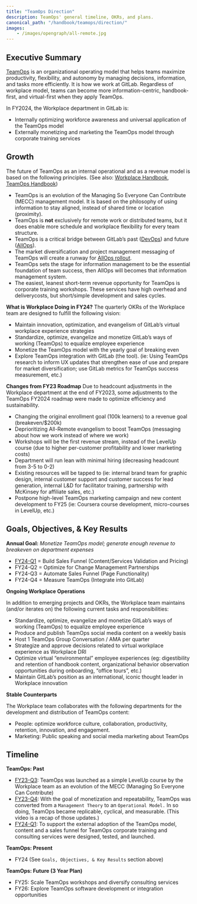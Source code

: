```yaml
---
title: "TeamOps Direction"
description: TeamOps' general timeline, OKRs, and plans.
canonical_path: "/handbook/teamops/direction/"
images:
    - /images/opengraph/all-remote.jpg
---
```


## Executive Summary

[TeamOps](https://about.gitlab.com/teamops/) is an organizational operating model that helps teams maximize productivity, flexibility, and autonomy by managing decisions, information, and tasks more efficiently. It is how we work at GitLab. Regardless of workplace model, teams can become more information-centric, handbook-first, and virtual-first when they apply TeamOps.

In FY2024, the Workplace department in GitLab is:

- Internally optimizing workforce awareness and universal application of the TeamOps model
- Externally monetizing and marketing the TeamOps model through corporate training services

## Growth

The future of TeamOps as an internal operational and as a revenue model is based on the following principles. (See also: [Workplace Handbook](https://about.gitlab.com/ceo/chief-of-staff-team/workplace/), [TeamOps Handbook](/handbook/teamops/))

- TeamOps is an evolution of the Managing So Everyone Can Contribute (MECC) management model. It is based on the philosophy of using information to stay aligned, instead of shared time or location (proximity).
- TeamOps is **not** exclusively for remote work or distributed teams, but it does enable more schedule and workplace flexibility for every team structure.
- TeamOps is a critical bridge between GitLab’s past ([DevOps](https://about.gitlab.com/topics/devops/)) and future ([AllOps](https://about.gitlab.com/company/vision/#vision)).
- The market diversification and project management messaging of TeamOps will create a runway for [AllOps rollout](https://about.gitlab.com/company/cadence/#example-of-cadence-flow).
- TeamOps sets the stage for information management to be the essential foundation of team success, then AllOps will becomes that information management system.
- The easiest, leanest short-term revenue opportunity for TeamOps is corporate training workshops. These services have high overhead and deliverycosts, but short/simple development and sales cycles.

**What is Workplace Doing in FY24?**
The quarterly OKRs of the Workplace team are designed to fulfill the following vision:

- Maintain innovation, optimization, and evangelism of GitLab’s virtual workplace experience strategies
- Standardize, optimize, evangelize and monetize GitLab’s ways of working (TeamOps) to equalize employee experience
- Monetize the TeamOps model with the yearly goal of breaking even
- Explore TeamOps integration with GitLab (the tool). (ie: Using TeamOps research to inform UX updates that strengthen ease of use and prepare for market diversification; use GitLab metrics for TeamOps success measurement, etc.)

**Changes from FY23 Roadmap**
Due to headcount adjustments in the Workplace department at the end of FY2023, some adjustments to the TeamOps FY2024 roadmap were made to optimize efficiency and sustainability.

- Changing the original enrollment goal (100k learners) to a revenue goal (breakeven/$200k)
- Deprioritizing All-Remote evangelism to boost TeamOps (messaging about how we work instead of where we work)
- Workshops will be the first revenue stream, instead of the LevelUp course (due to higher per-customer profitability and lower marketing costs)
- Department will run lean with minimal hiring (decreasing headcount from 3-5 to 0-2)
- Existing resources will be tapped to (ie: internal brand team for graphic design, internal customer support and customer success for lead generation, internal L&D for facilitator training, partnership with McKinsey for affiliate sales, etc.)
- Postpone high-level TeamOps marketing campaign and new content development to FY25 (ie: Coursera course development, micro-courses in LevelUp, etc.)

## Goals, Objectives, & Key Results

**Annual Goal:** *Monetize TeamOps model; generate enough revenue to breakeven on department expenses*

- [FY24-Q1](https://gitlab.com/groups/gitlab-com/ceo-chief-of-staff-team/workplace/-/epics/2) = Build Sales Funnel (Content/Services Validation and Pricing)
- FY24-Q2 = Optimize for Change Management Partnerships
- FY24-Q3 = Automate Sales Funnel (Page Functionality)
- FY24-Q4 = Measure TeamOps (Integrate into GitLab)

**Ongoing Workplace Operations**

In addition to emerging projects and OKRs, the Workplace team maintains (and/or iterates on) the following current tasks and responsibilities:

- Standardize, optimize, evangelize and monetize GitLab’s ways of working (TeamOps) to equalize employee experience
- Produce and publish TeamOps social media content on a weekly basis
- Host 1 TeamOps Group Conversation / AMA per quarter
- Strategize and approve decisions related to virtual workplace experience as Workplace DRI
- Optimize virtual “environmental” employee experiences (eg: digestibility and retention of handbook content, organizational behavior observation opportunities during onboarding, “office tours”, etc.)
- Maintain GitLab’s position as an international, iconic thought leader in Workplace innovation

**Stable Counterparts**

The Workplace team collaborates with the following departments for the development and distribution of TeamOps content:

- People: optimize workforce culture, collaboration, productivity, retention, innovation, and engagement.
- Marketing: Public speaking and social media marketing about TeamOps

## Timeline

**TeamOps: Past**

- [FY23-Q3](https://gitlab.com/groups/gitlab-com/-/epics/1841): TeamOps was launched as a simple LevelUp course by the Workplace team as an evolution of the MECC (Managing So Everyone Can Contribute)
- [FY23-Q4](https://gitlab.com/groups/gitlab-com/-/epics/1978): With the goal of monetization and repeatability, TeamOps was converted from a `Management Theory` to an `Operational Model.` In so doing, TeamOps became replicable, cyclical, and measurable.  (This video is a recap of those updates.)
- [FY24-Q1](https://gitlab.com/groups/gitlab-com/ceo-chief-of-staff-team/workplace/-/epics/2): To support the external adoption of the TeamOps model, content and a sales funnel for TeamOps corporate training and consulting services were designed, tested, and launched.

**TeamOps: Present**

- FY24 (See `Goals, Objectives, & Key Results` section above)

**TeamOps: Future (3 Year Plan)**

- FY25: Scale TeamOps workshops and diversify consulting services
- FY26: Explore TeamOps software development or integration opportunities

